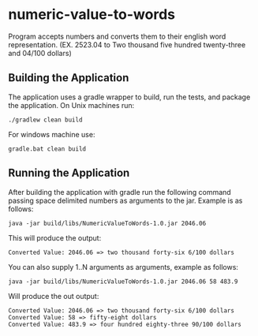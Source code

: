 numeric-value-to-words
======================

Program accepts numbers and converts them to their english word representation. (EX. 2523.04 to Two thousand five hundred twenty-three and 04/100 dollars)

Building the Application
------------------------

The application uses a gradle wrapper to build, run the tests, and package the application. On Unix machines run:

	./gradlew clean build
	
For windows machine use:

	gradle.bat clean build

Running the Application
-----------------------

After building the application with gradle run the following command passing space delimited numbers as arguments to the jar.  Example is as follows:

	java -jar build/libs/NumericValueToWords-1.0.jar 2046.06
	
This will produce the output:

    Converted Value: 2046.06 => two thousand forty-six 6/100 dollars

You can also supply 1..N arguments as arguments, example as follows:

    java -jar build/libs/NumericValueToWords-1.0.jar 2046.06 58 483.9

Will produce the out output:

    Converted Value: 2046.06 => two thousand forty-six 6/100 dollars
    Converted Value: 58 => fifty-eight dollars
    Converted Value: 483.9 => four hundred eighty-three 90/100 dollars

